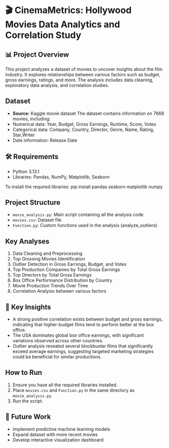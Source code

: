 # 🎬 CinemaMetrics: Hollywood Movies Data Analytics and Correlation Study

## 📊 Project Overview
This project analyzes a dataset of movies to uncover insights
about the film industry. It explores relationships between various
factors such as budget, gross earnings, ratings, and more. 
The analysis includes data cleaning, exploratory data analysis, 
and correlation studies.

## Dataset

- **Source:** Kaggle movie dataset
The dataset contains information on 7668 movies, including:
- Numerical data: Year, Budget, Gross Earnings, Runtime, Score, Votes
- Categorical data: Company, Country, Director, Genre, Name, Rating, Star,Writer
- Date information: Release Date

## 🛠 Requirements
- Python 3.13.1
- Libraries: Pandas, NumPy, Matplotlib, Seaborn

To install the required libraries:
pip install pandas seaborn matplotlib numpy

## Project Structure
- `movie_analysis.py`: Main script containing all the analysis code
- `movies.csv`: Dataset file 
- `Function.py`: Custom functions used in the analysis (analyze_outliers)

## Key Analyses
1. Data Cleaning and Preprocessing
2. Top Grossing Movies Identification
3. Outlier Detection in Gross Earnings, Budget, and Votes
4. Top Production Companies by Total Gross Earnings
5. Top Directors by Total Gross Earnings
6. Box Office Performance Distribution by Country
7. Movie Production Trends Over Time
8. Correlation Analysis between various factors

## 🔑 Key Insights
- A strong positive correlation exists between budget and gross earnings, indicating that higher-budget films tend to perform better at the box office.
- The USA dominates global box office earnings, with significant variations observed across other countries.
- Outlier analysis revealed several blockbuster films that significantly exceed average earnings, suggesting targeted marketing strategies could be beneficial for similar productions.

## How to Run
1. Ensure you have all the required libraries installed.
2. Place `movies.csv` and `Function.py` in the same directory as `movie_analysis.py`.
3. Run the script.

## 🔮 Future Work

- Implement predictive machine learning models
- Expand dataset with more recent movies
- Develop interactive visualization dashboard












